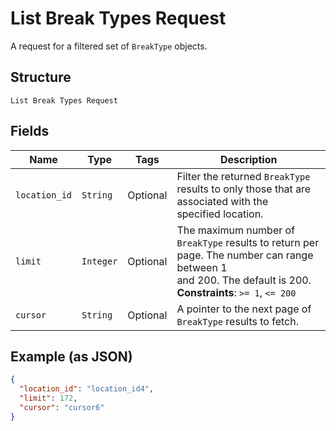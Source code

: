 
# List Break Types Request

A request for a filtered set of `BreakType` objects.

## Structure

`List Break Types Request`

## Fields

| Name | Type | Tags | Description |
|  --- | --- | --- | --- |
| `location_id` | `String` | Optional | Filter the returned `BreakType` results to only those that are associated with the<br>specified location. |
| `limit` | `Integer` | Optional | The maximum number of `BreakType` results to return per page. The number can range between 1<br>and 200. The default is 200.<br>**Constraints**: `>= 1`, `<= 200` |
| `cursor` | `String` | Optional | A pointer to the next page of `BreakType` results to fetch. |

## Example (as JSON)

```json
{
  "location_id": "location_id4",
  "limit": 172,
  "cursor": "cursor6"
}
```

